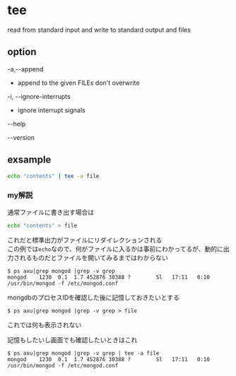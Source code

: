 # tee

read from standard input and write to standard output and files

## option
-a,--append  
- append to the given FILEs don't overwrite

-i, --ignore-interrupts

- ignore interrupt signals

--help

--version

## exsample

```bash
echo "contents" | tee -a file
```


### my解説

通常ファイルに書き出す場合は

```bash
echo "contents" > file
```
これだと標準出力がファイルにリダイレクションされる  
この例では`echo`なので、何がファイルに入るかは事前にわかってるが、動的に出力されるものだとファイルを開いてみるまではわからない

```
$ ps axu|grep mongod |grep -v grep
mongod    1230  0.1  1.7 452876 30388 ?        Sl   17:11   0:10 /usr/bin/mongod -f /etc/mongod.conf
```
mongdbのプロセスIDを確認した後に記憶しておきたいとする
```
$ ps axu|grep mongod |grep -v grep > file
```
これでは何も表示されない

記憶もしたいし画面でも確認したいときはこれ
```
$ ps axu|grep mongod |grep -v grep | tee -a file
mongod    1230  0.1  1.7 452876 30388 ?        Sl   17:11   0:10 /usr/bin/mongod -f /etc/mongod.conf
```
